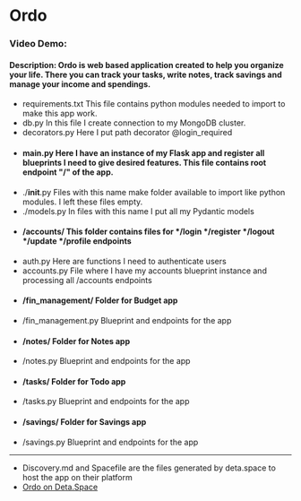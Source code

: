 # Ordo
### Video Demo: 
#### Description: Ordo is web based application created to help you organize your life. There you can track your tasks, write notes, track savings and manage your income and spendings.

- requirements.txt  This file contains python modules needed to import to make this app work.
- db.py   In this file I create connection to my MongoDB cluster.
- decorators.py   Here I put path decorator @login_required
- #### main.py     Here I have an instance of my Flask app and register all blueprints I need to give desired features. This file contains root endpoint "/" of the app.
- ./__init__.py   Files with this name make folder available to import like python modules. I left these files empty.
- ./models.py     In files with this name I put all my Pydantic models 
- #### /accounts/   This folder contains files for */login */register */logout */update */profile endpoints
- auth.py     Here are functions I need to authenticate users  
- accounts.py  File where I have my accounts blueprint instance and processing all /accounts endpoints
- #### /fin_management/ Folder for Budget app
- /fin_management.py Blueprint and endpoints for the app
- #### /notes/ Folder for Notes app
- /notes.py Blueprint and endpoints for the app
- #### /tasks/ Folder for Todo app
- /tasks.py Blueprint and endpoints for the app 
- #### /savings/ Folder for Savings app
- /savings.py Blueprint and endpoints for the app
---
- Discovery.md and Spacefile are the files generated by deta.space to host the app on their platform
- [Ordo on Deta.Space](https://deta.space/discovery/@r0zymnuk/ordo)
